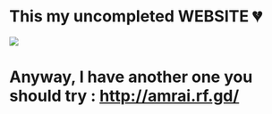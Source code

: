 # This my uncompleted WEBSITE 💔
![](https://media0.giphy.com/media/W0c3xcZ3F1d0EYYb0f/giphy.gif?cid=ecf05e47ey0d4uqc0aortabyvhuoleodaved1xt4epgel5jd&rid=giphy.gif&ct=g)
# Anyway, I have another one you should try : http://amrai.rf.gd/  
